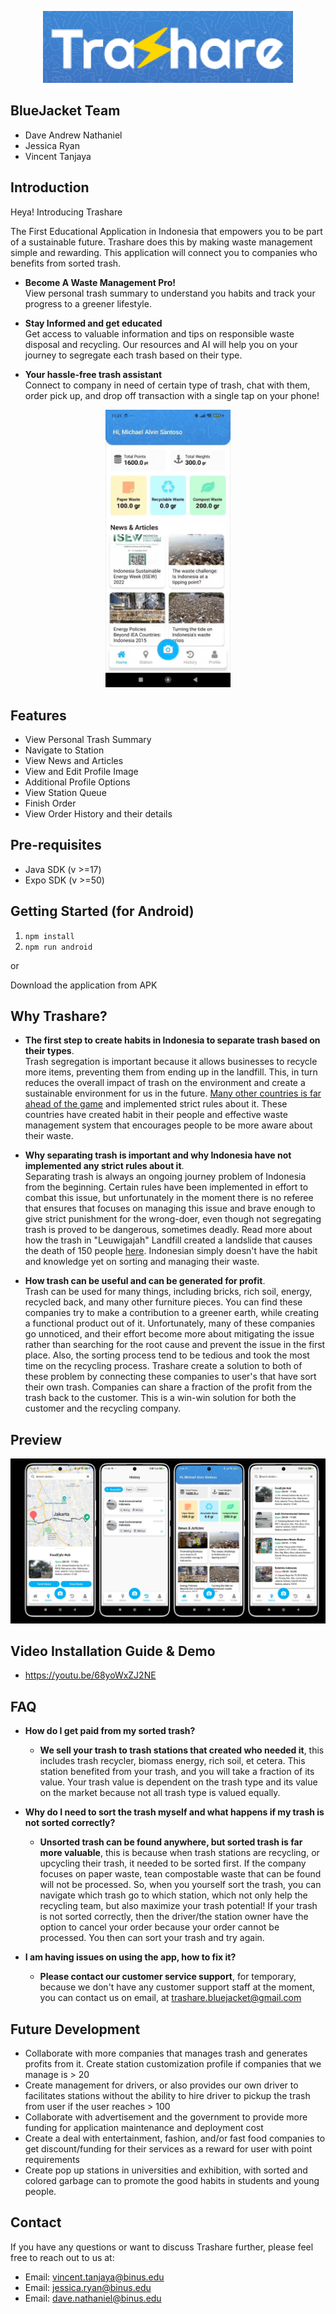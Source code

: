 <p align="center"><img src="./assets/logo/icon-cropped.png" alt="Icon Cropped" width="400" /></p>

## BlueJacket Team
- Dave Andrew Nathaniel
- Jessica Ryan
- Vincent Tanjaya


## Introduction

Heya! Introducing Trashare

The First Educational Application in Indonesia that empowers you to be part of a sustainable future. Trashare does this by making waste management simple and rewarding. This application will connect you to companies who benefits from sorted trash.

- **Become A Waste Management Pro!** <br />View personal trash summary to understand you habits and track your progress to a greener lifestyle.

- **Stay Informed and get educated**
  <br />Get access to valuable information and tips on responsible waste disposal and recycling. Our resources and AI will help you on your journey to segregate each trash based on their type.

- **Your hassle-free trash assistant**
  <br />Connect to company in need of certain type of trash, chat with them, order pick up, and drop off transaction with a single tap on your phone!

<p align="center"><img width="200" src="./assets/showcase/showcase-vid.gif" alt="Preview Scanning"></p>

## Features

- View Personal Trash Summary
- Navigate to Station
- View News and Articles
- View and Edit Profile Image
- Additional Profile Options
- View Station Queue
- Finish Order
- View Order History and their details

## Pre-requisites

- Java SDK (v >=17)
- Expo SDK (v >=50)

## Getting Started (for Android)

1. `npm install`
2. `npm run android`

or

Download the application from APK

## Why Trashare?

- **The first step to create habits in Indonesia to separate trash based on their types**. <br>
  Trash segregation is important because it allows businesses to recycle more items, preventing them from ending up in the landfill. This, in turn reduces the overall impact of trash on the environment and create a sustainable environment for us in the future. [Many other countries is far ahead of the game](https://waste4change.com/blog/countries-interesting-waste-sorting-culture/) and implemented strict rules about it. These countries have created habit in their people and effective waste management system that encourages people to be more aware about their waste.

- **Why separating trash is important and why Indonesia have not implemented any strict rules about it**. <br>
  Separating trash is always an ongoing journey problem of Indonesia from the beginning. Certain rules have been implemented in effort to combat this issue, but unfortunately in the moment there is no referee that ensures that focuses on managing this issue and brave enough to give strict punishment for the wrong-doer, even though not segregating trash is proved to be dangerous, sometimes deadly. Read more about how the trash in "Leuwigajah" Landfill created a landslide that causes the death of 150 people [here](https://news.detik.com/berita-jawa-barat/d-4906289/mengenang-tragedi-longsor-sampah-di-tpa-leuwigajah). Indonesian simply doesn't have the habit and knowledge yet on sorting and managing their waste.

- **How trash can be useful and can be generated for profit**. <br>
  Trash can be used for many things, including bricks, rich soil, energy, recycled back, and many other furniture pieces. You can find these companies try to make a contribution to a greener earth, while creating a functional product out of it. Unfortunately, many of these companies go unnoticed, and their effort become more about mitigating the issue rather than searching for the root cause and prevent the issue in the first place. Also, the sorting process tend to be tedious and took the most time on the recycling process. Trashare create a solution to both of these problem by connecting these companies to user's that have sort their own trash. Companies can share a fraction of the profit from the trash back to the customer. This is a win-win solution for both the customer and the recycling company.

## Preview

![Image Preview Summary](./assets/showcase/showcase-summary.png)

## Video Installation Guide & Demo

- https://youtu.be/68yoWxZJ2NE

## FAQ

- **How do I get paid from my sorted trash?**

  - **We sell your trash to trash stations that created who needed it**, this includes trash recycler, biomass energy, rich soil, et cetera.
    This station benefited from your trash, and you will take a fraction of its value. Your trash value is dependent on the trash type and its value
    on the market because not all trash type is valued equally.

- **Why do I need to sort the trash myself and what happens if my trash is not sorted correctly?**

  - **Unsorted trash can be found anywhere, but sorted trash is far more valuable**, this is because when trash stations are recycling, or
    upcycling their trash, it needed to be sorted first. If the company focuses on paper waste, tean compostable waste that can be found will not be processed.
    So, when you yourself sort the trash, you can navigate which trash go to which station, which not only help the recycling team,
    but also maximize your trash potential! If your trash is not sorted correctly, then the driver/the station owner have the option to cancel your order
    because your order cannot be processed. You then can sort your trash and try again.

- **I am having issues on using the app, how to fix it?**
  - **Please contact our customer service support**, for temporary, because we don't have any customer support staff at the moment, you can contact us on email, at trashare.bluejacket@gmail.com

## Future Development

- Collaborate with more companies that manages trash and generates profits from it. Create station customization profile if companies that we manage is > 20
- Create management for drivers, or also provides our own driver to facilitates stations without the ability to hire driver to pickup the trash from user if the user reaches > 100
- Collaborate with advertisement and the government to provide more funding for application maintenance and deployment cost
- Create a deal with entertainment, fashion, and/or fast food companies to get discount/funding for their services as a reward for user with point requirements
- Create pop up stations in universities and exhibition, with sorted and colored garbage can to promote the good habits in students and young people.

## Contact

If you have any questions or want to discuss Trashare further, please feel free to reach out to us at:

- Email: vincent.tanjaya@binus.edu
- Email: jessica.ryan@binus.edu
- Email: dave.nathaniel@binus.edu
